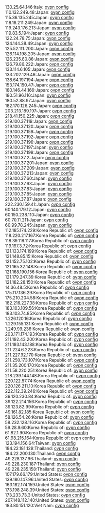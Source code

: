 130.25.64.146:Italy: [ovpn config](vpn/130_25_64_146.ovpn)  
110.132.249.48:Japan: [ovpn config](vpn/110_132_249_48.ovpn)  
115.36.135.245:Japan: [ovpn config](vpn/115_36_135_245.ovpn)  
118.19.211.249:Japan: [ovpn config](vpn/118_19_211_249.ovpn)  
119.243.176.213:Japan: [ovpn config](vpn/119_243_176_213.ovpn)  
119.83.5.194:Japan: [ovpn config](vpn/119_83_5_194.ovpn)  
122.24.78.75:Japan: [ovpn config](vpn/122_24_78_75.ovpn)  
124.144.38.49:Japan: [ovpn config](vpn/124_144_38_49.ovpn)  
125.52.111.200:Japan: [ovpn config](vpn/125_52_111_200.ovpn)  
126.114.198.205:Japan: [ovpn config](vpn/126_114_198_205.ovpn)  
126.235.60.86:Japan: [ovpn config](vpn/126_235_60_86.ovpn)  
126.79.86.222:Japan: [ovpn config](vpn/126_79_86_222.ovpn)  
133.114.6.105:Japan: [ovpn config](vpn/133_114_6_105.ovpn)  
133.202.129.49:Japan: [ovpn config](vpn/133_202_129_49.ovpn)  
138.64.197.194:Japan: [ovpn config](vpn/138_64_197_194.ovpn)  
153.174.150.47:Japan: [ovpn config](vpn/153_174_150_47.ovpn)  
180.146.44.169:Japan: [ovpn config](vpn/180_146_44_169.ovpn)  
180.51.96.116:Japan: [ovpn config](vpn/180_51_96_116.ovpn)  
180.52.88.97:Japan: [ovpn config](vpn/180_52_88_97.ovpn)  
182.170.126.245:Japan: [ovpn config](vpn/182_170_126_245.ovpn)  
203.213.189.197:Japan: [ovpn config](vpn/203_213_189_197.ovpn)  
218.41.150.225:Japan: [ovpn config](vpn/218_41_150_225.ovpn)  
219.100.37.119:Japan: [ovpn config](vpn/219_100_37_119.ovpn)  
219.100.37.120:Japan: [ovpn config](vpn/219_100_37_120.ovpn)  
219.100.37.159:Japan: [ovpn config](vpn/219_100_37_159.ovpn)  
219.100.37.192:Japan: [ovpn config](vpn/219_100_37_192.ovpn)  
219.100.37.196:Japan: [ovpn config](vpn/219_100_37_196.ovpn)  
219.100.37.197:Japan: [ovpn config](vpn/219_100_37_197.ovpn)  
219.100.37.199:Japan: [ovpn config](vpn/219_100_37_199.ovpn)  
219.100.37.2:Japan: [ovpn config](vpn/219_100_37_2.ovpn)  
219.100.37.201:Japan: [ovpn config](vpn/219_100_37_201.ovpn)  
219.100.37.209:Japan: [ovpn config](vpn/219_100_37_209.ovpn)  
219.100.37.213:Japan: [ovpn config](vpn/219_100_37_213.ovpn)  
219.100.37.60:Japan: [ovpn config](vpn/219_100_37_60.ovpn)  
219.100.37.63:Japan: [ovpn config](vpn/219_100_37_63.ovpn)  
219.100.37.83:Japan: [ovpn config](vpn/219_100_37_83.ovpn)  
219.100.37.85:Japan: [ovpn config](vpn/219_100_37_85.ovpn)  
219.100.37.87:Japan: [ovpn config](vpn/219_100_37_87.ovpn)  
222.230.159.41:Japan: [ovpn config](vpn/222_230_159_41.ovpn)  
60.140.179.12:Japan: [ovpn config](vpn/60_140_179_12.ovpn)  
60.150.238.110:Japan: [ovpn config](vpn/60_150_238_110.ovpn)  
60.70.11.211:Japan: [ovpn config](vpn/60_70_11_211.ovpn)  
60.99.78.245:Japan: [ovpn config](vpn/60_99_78_245.ovpn)  
112.185.174.229:Korea Republic of: [ovpn config](vpn/112_185_174_229.ovpn)  
118.220.217.167:Korea Republic of: [ovpn config](vpn/118_220_217_167.ovpn)  
118.39.118.117:Korea Republic of: [ovpn config](vpn/118_39_118_117.ovpn)  
119.197.3.72:Korea Republic of: [ovpn config](vpn/119_197_3_72.ovpn)  
121.133.174.199:Korea Republic of: [ovpn config](vpn/121_133_174_199.ovpn)  
121.148.85.15:Korea Republic of: [ovpn config](vpn/121_148_85_15.ovpn)  
121.152.75.102:Korea Republic of: [ovpn config](vpn/121_152_75_102.ovpn)  
121.165.32.148:Korea Republic of: [ovpn config](vpn/121_165_32_148.ovpn)  
121.168.190.156:Korea Republic of: [ovpn config](vpn/121_168_190_156.ovpn)  
121.179.247.39:Korea Republic of: [ovpn config](vpn/121_179_247_39.ovpn)  
121.182.28.150:Korea Republic of: [ovpn config](vpn/121_182_28_150.ovpn)  
14.36.48.5:Korea Republic of: [ovpn config](vpn/14_36_48_5.ovpn)  
175.117.136.29:Korea Republic of: [ovpn config](vpn/175_117_136_29.ovpn)  
175.210.204.58:Korea Republic of: [ovpn config](vpn/175_210_204_58.ovpn)  
182.216.227.38:Korea Republic of: [ovpn config](vpn/182_216_227_38.ovpn)  
183.103.109.56:Korea Republic of: [ovpn config](vpn/183_103_109_56.ovpn)  
183.103.74.85:Korea Republic of: [ovpn config](vpn/183_103_74_85.ovpn)  
1.226.120.16:Korea Republic of: [ovpn config](vpn/1_226_120_16.ovpn)  
1.229.155.131:Korea Republic of: [ovpn config](vpn/1_229_155_131.ovpn)  
1.249.99.236:Korea Republic of: [ovpn config](vpn/1_249_99_236.ovpn)  
203.171.174.193:Korea Republic of: [ovpn config](vpn/203_171_174_193.ovpn)  
211.192.43.200:Korea Republic of: [ovpn config](vpn/211_192_43_200.ovpn)  
211.193.143.188:Korea Republic of: [ovpn config](vpn/211_193_143_188.ovpn)  
211.224.6.223:Korea Republic of: [ovpn config](vpn/211_224_6_223.ovpn)  
211.227.92.170:Korea Republic of: [ovpn config](vpn/211_227_92_170.ovpn)  
211.250.173.107:Korea Republic of: [ovpn config](vpn/211_250_173_107.ovpn)  
211.35.200.170:Korea Republic of: [ovpn config](vpn/211_35_200_170.ovpn)  
211.58.220.251:Korea Republic of: [ovpn config](vpn/211_58_220_251.ovpn)  
218.239.144.148:Korea Republic of: [ovpn config](vpn/218_239_144_148.ovpn)  
220.122.57.74:Korea Republic of: [ovpn config](vpn/220_122_57_74.ovpn)  
220.126.211.10:Korea Republic of: [ovpn config](vpn/220_126_211_10.ovpn)  
222.112.39.246:Korea Republic of: [ovpn config](vpn/222_112_39_246.ovpn)  
39.120.230.84:Korea Republic of: [ovpn config](vpn/39_120_230_84.ovpn)  
39.122.214.156:Korea Republic of: [ovpn config](vpn/39_122_214_156.ovpn)  
39.123.82.99:Korea Republic of: [ovpn config](vpn/39_123_82_99.ovpn)  
49.161.82.185:Korea Republic of: [ovpn config](vpn/49_161_82_185.ovpn)  
58.126.54.26:Korea Republic of: [ovpn config](vpn/58_126_54_26.ovpn)  
58.232.128.116:Korea Republic of: [ovpn config](vpn/58_232_128_116.ovpn)  
59.28.9.60:Korea Republic of: [ovpn config](vpn/59_28_9_60.ovpn)  
61.82.1.90:Korea Republic of: [ovpn config](vpn/61_82_1_90.ovpn)  
61.98.215.164:Korea Republic of: [ovpn config](vpn/61_98_215_164.ovpn)  
123.194.156.64:Taiwan: [ovpn config](vpn/123_194_156_64.ovpn)  
184.22.181.129:Thailand: [ovpn config](vpn/184_22_181_129.ovpn)  
184.22.200.130:Thailand: [ovpn config](vpn/184_22_200_130.ovpn)  
49.228.137.96:Thailand: [ovpn config](vpn/49_228_137_96.ovpn)  
49.228.230.187:Thailand: [ovpn config](vpn/49_228_230_187.ovpn)  
49.228.235.158:Thailand: [ovpn config](vpn/49_228_235_158.ovpn)  
107.179.66.179:United States: [ovpn config](vpn/107_179_66_179.ovpn)  
139.180.147.96:United States: [ovpn config](vpn/139_180_147_96.ovpn)  
163.182.174.159:United States: [ovpn config](vpn/163_182_174_159.ovpn)  
173.198.248.39:United States: [ovpn config](vpn/173_198_248_39.ovpn)  
173.233.73.3:United States: [ovpn config](vpn/173_233_73_3.ovpn)  
207.148.112.140:United States: [ovpn config](vpn/207_148_112_140.ovpn)  
183.80.151.120:Viet Nam: [ovpn config](vpn/183_80_151_120.ovpn)  
